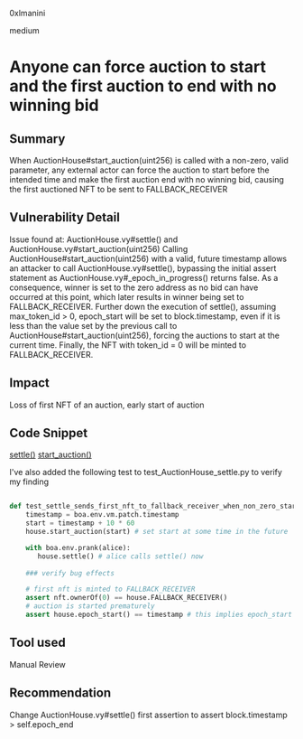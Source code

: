 0xlmanini

medium

# Anyone can force auction to start and the first auction to end with no winning bid

## Summary
When AuctionHouse#start_auction(uint256) is called with a non-zero, valid parameter, any external actor can force the auction to start before the intended time and make the first auction end with no winning bid, causing the first auctioned NFT to be sent to FALLBACK_RECEIVER

## Vulnerability Detail
Issue found at: AuctionHouse.vy#settle() and AuctionHouse.vy#start_auction(uint256)
Calling AuctionHouse#start_auction(uint256) with a valid, future timestamp allows an attacker to call AuctionHouse.vy#settle(), bypassing the initial assert statement as AuctionHouse.vy#_epoch_in_progress() returns false. 
As a consequence, winner is set to the zero address as no bid can have occurred at this point, which later results in winner being set to FALLBACK_RECEIVER.
Further down the execution of settle(), assuming max_token_id > 0, epoch_start will be set to block.timestamp, even if it is less than the value set by the previous call to AuctionHouse#start_auction(uint256), forcing the auctions to start at the current time.
Finally, the NFT with token_id = 0 will be minted to FALLBACK_RECEIVER. 
 
## Impact
Loss of first NFT of an auction, early start of auction

## Code Snippet

[settle()](https://github.com/sherlock-audit/2023-02-fair-funding/blob/main/fair-funding/contracts/AuctionHouse.vy#L175-L213)
[start_auction()](https://github.com/sherlock-audit/2023-02-fair-funding/blob/main/fair-funding/contracts/AuctionHouse.vy#L217-L242)

I've also added the following test to test_AuctionHouse_settle.py to verify my finding

``` python

def test_settle_sends_first_nft_to_fallback_receiver_when_non_zero_start_time(house, alice, nft):
    timestamp = boa.env.vm.patch.timestamp
    start = timestamp + 10 * 60
    house.start_auction(start) # set start at some time in the future

    with boa.env.prank(alice):
       house.settle() # alice calls settle() now
    
    ### verify bug effects

    # first nft is minted to FALLBACK_RECEIVER
    assert nft.ownerOf(0) == house.FALLBACK_RECEIVER()
    # auction is started prematurely
    assert house.epoch_start() == timestamp # this implies epoch_start <= timestamp and timestamp <= epoch_end
```


## Tool used

Manual Review

## Recommendation

Change AuctionHouse.vy#settle() first assertion to assert block.timestamp > self.epoch_end

